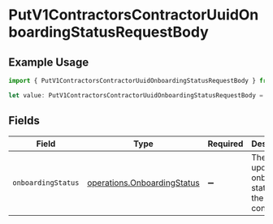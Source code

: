 # PutV1ContractorsContractorUuidOnboardingStatusRequestBody

## Example Usage

```typescript
import { PutV1ContractorsContractorUuidOnboardingStatusRequestBody } from "@gusto/embedded-api/models/operations";

let value: PutV1ContractorsContractorUuidOnboardingStatusRequestBody = {};
```

## Fields

| Field                                                                      | Type                                                                       | Required                                                                   | Description                                                                |
| -------------------------------------------------------------------------- | -------------------------------------------------------------------------- | -------------------------------------------------------------------------- | -------------------------------------------------------------------------- |
| `onboardingStatus`                                                         | [operations.OnboardingStatus](../../models/operations/onboardingstatus.md) | :heavy_minus_sign:                                                         | The updated onboarding status for the contractor                           |